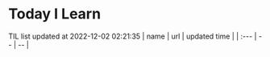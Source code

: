 # Today I Learn 
TIL list updated at 2022-12-02 02:21:35
| name | url | updated time |
| :--- | -- | -- |

